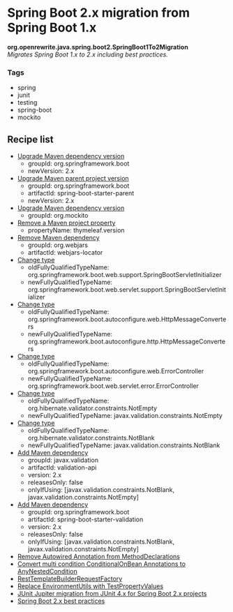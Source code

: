 # Spring Boot 2.x migration from Spring Boot 1.x

**org.openrewrite.java.spring.boot2.SpringBoot1To2Migration**  
_Migrates Spring Boot 1.x to 2.x including best practices._

### Tags

* spring
* junit
* testing
* spring-boot
* mockito

## Recipe list

* [Upgrade Maven dependency version](../../../maven/upgradedependencyversion.md)
  * groupId: org.springframework.boot
  * newVersion: 2.x
* [Upgrade Maven parent project version](../../../maven/upgradeparentversion.md)
  * groupId: org.springframework.boot
  * artifactId: spring-boot-starter-parent
  * newVersion: 2.x
* [Upgrade Maven dependency version](../../../maven/upgradedependencyversion.md)
  * groupId: org.mockito
* [Remove a Maven project property](../../../maven/removeproperty.md)
  * propertyName: thymeleaf.version
* [Remove Maven dependency](../../../maven/removedependency.md)
  * groupId: org.webjars
  * artifactId: webjars-locator
* [Change type](../../changetype.md)
  * oldFullyQualifiedTypeName: org.springframework.boot.web.support.SpringBootServletInitializer
  * newFullyQualifiedTypeName: org.springframework.boot.web.servlet.support.SpringBootServletInitializer
* [Change type](../../changetype.md)
  * oldFullyQualifiedTypeName: org.springframework.boot.autoconfigure.web.HttpMessageConverters
  * newFullyQualifiedTypeName: org.springframework.boot.autoconfigure.http.HttpMessageConverters
* [Change type](../../changetype.md)
  * oldFullyQualifiedTypeName: org.springframework.boot.autoconfigure.web.ErrorController
  * newFullyQualifiedTypeName: org.springframework.boot.web.servlet.error.ErrorController
* [Change type](../../changetype.md)
  * oldFullyQualifiedTypeName: org.hibernate.validator.constraints.NotEmpty
  * newFullyQualifiedTypeName: javax.validation.constraints.NotEmpty
* [Change type](../../changetype.md)
  * oldFullyQualifiedTypeName: org.hibernate.validator.constraints.NotBlank
  * newFullyQualifiedTypeName: javax.validation.constraints.NotBlank
* [Add Maven dependency](../../../maven/adddependency.md)
  * groupId: javax.validation
  * artifactId: validation-api
  * version: 2.x
  * releasesOnly: false
  * onlyIfUsing: \[javax.validation.constraints.NotBlank, javax.validation.constraints.NotEmpty\]
* [Add Maven dependency](../../../maven/adddependency.md)
  * groupId: org.springframework.boot
  * artifactId: spring-boot-starter-validation
  * version: 2.x
  * releasesOnly: false
  * onlyIfUsing: \[javax.validation.constraints.NotBlank, javax.validation.constraints.NotEmpty\]
* [Remove Autowired Annotation from MethodDeclarations](../noautowired.md)
* [Convert multi condition ConditionalOnBean Annotations to AnyNestedCondition](conditionalonbeananynestedcondition.md)
* [RestTemplateBuilderRequestFactory](resttemplatebuilderrequestfactory.md)
* [Replace EnvironmentUtils with TestPropertyValues](replacedeprecatedenvironmenttestutils.md)
* [JUnit Jupiter migration from JUnit 4.x for Spring Boot 2.x projects](springboot2junit4to5migration.md)
* [Spring Boot 2.x best practices](springboot2bestpractices.md)

